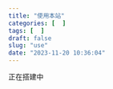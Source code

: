 ```yaml
---
title: "使用本站"
categories: [  ]
tags: [  ]
draft: false
slug: "use"
date: "2023-11-20 10:36:04"
---
```


正在搭建中